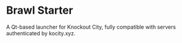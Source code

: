 # Brawl Starter
A Qt-based launcher for Knockout City, fully compatible with servers authenticated by kocity.xyz.
